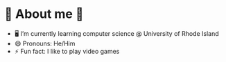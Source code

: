#  🔭 About me 👋

<!-- **JABlizzzard/JABlizzzard** is a ✨ _special_ ✨ repository because its `README.md` (this file) appears on your GitHub profile. -->
 
- 🖥 I’m currently learning computer science @ University of Rhode Island
- 😄 Pronouns: He/Him
- ⚡ Fun fact: I like to play video games

